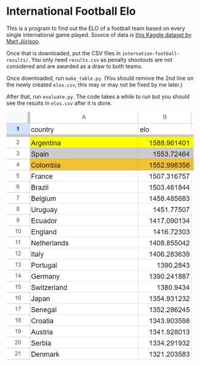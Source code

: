 # International Football Elo

This is a program to find out the ELO of a football team based on every single international game played. Source of data is [this Kaggle dataset by Mart Jürisoo](https://www.kaggle.com/datasets/martj42/international-football-results-from-1872-to-2017/data).

Once that is downloaded, put the CSV files in `internation-football-results/`. You only need `results.csv` as penalty shootouts are not considered and are awarded as a draw to both teams.

Once downloaded, run `make_table.py`. (You should remove the 2nd line on the newly created `elos.csv`; this may or may not be fixed by me later.)

After that, run `evaluate.py`. The code takes a while to run but you should see the results in `elos.csv` after it is done.

![Result based on results.csv on 16/07/2024](image.png)
